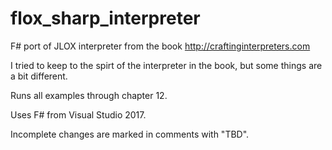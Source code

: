 # flox_sharp_interpreter
F# port of JLOX interpreter from the book http://craftinginterpreters.com

I tried to keep to the spirt of the interpreter in the book, but some things are a bit different.

Runs all examples through chapter 12. 

Uses F# from Visual Studio 2017.

Incomplete changes are marked in comments with "TBD".
